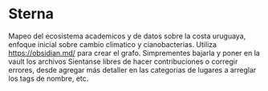 # Sterna
Mapeo del ecosistema academicos y de datos sobre la costa uruguaya, enfoque inicial sobre cambio climatico y cianobacterias.
Utiliza https://obsidian.md/ para crear el grafo. Simprementes bajarla y poner en la vault los archivos
Sientanse libres de hacer contribuciones o corregir errores, desde agregar más detaller en las categorias de lugares 
a arreglar los tags de nombre, etc.
